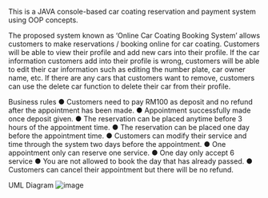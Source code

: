 This is a JAVA console-based car coating reservation and payment system using OOP concepts.

The proposed system known as ‘Online Car Coating Booking System’ allows customers to make reservations / booking online for car
coating. Customers will be able to view their profile and add new cars into their profile. If the car information customers add into their profile is
wrong, customers will be able to edit their car information such as editing the number plate, car owner name, etc. If there are any cars that
customers want to remove, customers can use the delete car function to delete their car from their profile.

Business rules
● Customers need to pay RM100 as deposit and no refund after the appointment has been made.
● Appointment successfully made once deposit given.
● The reservation can be placed anytime before 3 hours of the appointment time.
● The reservation can be placed one day before the appointment time.
● Customers can modify their service and time through the system two days before the appointment.
● One appointment only can reserve one service.
● One day only accept 6 service
● You are not allowed to book the day that has already passed.
● Customers can cancel their appointment but there will be no refund.

UML Diagram
![image](https://github.com/user-attachments/assets/bef80ba5-82c9-4396-9f96-86b45152b80c)


